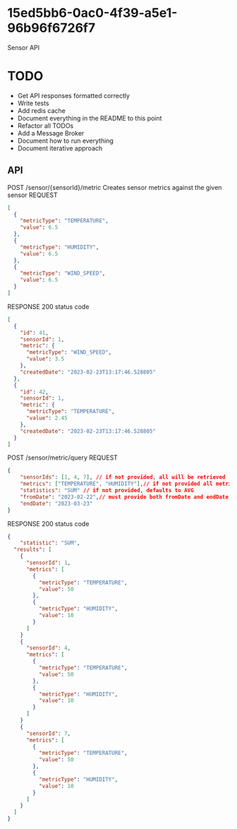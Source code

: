 # 15ed5bb6-0ac0-4f39-a5e1-96b96f6726f7
Sensor API

# TODO
- Get API responses formatted correctly
- Write tests
- Add redis cache
- Document everything in the README to this point
- Refactor all TODOs
- Add a Message Broker
- Document how to run everything
- Document iterative approach


## API

POST /sensor/{sensorId}/metric
Creates sensor metrics against the given sensor
REQUEST
```json
[
  {
    "metricType": "TEMPERATURE",
    "value": 6.5
  },
  {
    "metricType": "HUMIDITY",
    "value": 6.5
  },
  {
    "metricType": "WIND_SPEED",
    "value": 6.5
  }
]
```

RESPONSE
200 status code
```json
[
  {
    "id": 41,
    "sensorId": 1,
    "metric": {
      "metricType": "WIND_SPEED",
      "value": 3.5
    },
    "createdDate": "2023-02-23T13:17:46.528805"
  },
  {
    "id": 42,
    "sensorId": 1,
    "metric": {
      "metricType": "TEMPERATURE",
      "value": 2.45
    },
    "createdDate": "2023-02-23T13:17:46.528805"
  }
]
```

POST /sensor/metric/query
REQUEST
```json
{
    "sensorIds": [1, 4, 7], // if not provided, all will be retrieved
    "metrics": ["TEMPERATURE", "HUMIDITY"],// if not provided all metric types will be retrieved
    "statistics": "SUM" // if not provided, defaults to AVG
    "fromDate": "2023-02-22",// must provide both fromDate and endDate, if range is not provided defaults to latest records
    "endDate": "2023-03-23"
}
```

RESPONSE
200 status code
```json
{
    "statistic": "SUM",
  "results": [
    {
      "sensorId": 1,
      "metrics": [
        {
          "metricType": "TEMPERATURE",
          "value": 50
        },
        {
          "metricType": "HUMIDITY",
          "value": 10  
        }
      ]
    }
    {
      "sensorId": 4,
      "metrics": [
        {
          "metricType": "TEMPERATURE",
          "value": 50
        },
        {
          "metricType": "HUMIDITY",
          "value": 10  
        }
      ]
    }
    {
      "sensorId": 7,
      "metrics": [
        {
          "metricType": "TEMPERATURE",
          "value": 50
        },
        {
          "metricType": "HUMIDITY",
          "value": 10  
        }
      ]
    }
  ]
}
```

